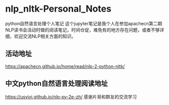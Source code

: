 # nlp_nltk-Personal_Notes
python自然语言处理个人笔记
这个jupyter笔记是我个人在参加apachecn第二期NLP读书会活动时做的阅读笔记，时间仓促，难免有的地方存在问题，或者不够详细，欢迎交流NLP相关方面的知识。
## 活动地址
https://apachecn.github.io/home/read/nlp-2-python-nltk/
## 中文python自然语言处理阅读地址
https://usyiyi.github.io/nlp-py-2e-zh/
感谢片哥和群友的交流学习
